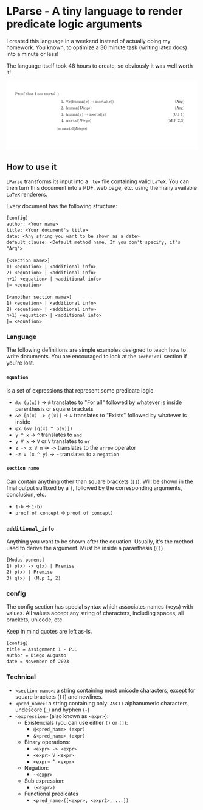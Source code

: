 # LParse - A tiny language to render predicate logic arguments
I created this language in a weekend instead of actually doing my homework. You
known, to optimize a 30 minute task (writing latex docs) into a minute or less!

The language itself took 48 hours to create, so obviously it was well worth it!

!["example image"](examples/simple.png)

## How to use it
`LParse` transforms its input into a `.tex` file containing valid `LaTeX`. You
can then turn this document into a PDF, web page, etc. using the many available
`LaTeX` renderers.

Every document has the following structure:
```
[config]
author: <Your name>
title: <Your document's title>
date: <Any string you want to be shown as a date>
default_clause: <Default method name. If you don't specify, it's "Arg">

[<section name>]
1) <equation> | <additional info>
2) <equation> | <additional info>
n+1) <equation> | <additional info>
|= <equation>

[<another section name>]
1) <equation> | <additional info>
2) <equation> | <additional info>
n+1) <equation> | <additional info>
|= <equation>

```

### Language
The following definitions are simple examples designed to teach how to write
documents. You are encouraged to look at the `Technical` section if you're lost.
#### `equation`
Is a set of expressions that represent some predicate logic.
  - `@x (p(x))` -> `@` translates to "For all" followed by whatever is inside
  parenthesis or square brackets
  - `&e [p(x) -> g(x)]` -> `&` translates to "Exists" followed by whatever is inside
  - `@x (&y [g(x) ^ p(y)])`
  - `y ^ x` -> `^` translates to `and`
  - `y V x` -> `V` or `V` translates to `or`
  - `z -> x V m` -> `->` translates to the `arrow` operator
  - `~z V (x ^ y)` -> `~` translates to a `negation`
#### `section name`
Can contain anything other than square brackets (`[]`). Will be shown in the
final output suffixed by a `)`, followed by the corresponding arguments, conclusion, etc.
  - `1-b` -> `1-b)`
  - `proof of concept` -> `proof of concept)`

### `additional_info`
Anything you want to be shown after the equation. Usually, it's the method used
to derive the argument. Must be inside a paranthesis (`()`)
```
[Modus ponens]
1) p(x) -> q(x) | Premise
2) p(x) | Premise
3) q(x) | (M.p 1, 2)
```

### config
The config section has special syntax which associates names (keys) with values.
All values accept any string of characters, including spaces, all brackets,
unicode, etc.

Keep in mind quotes are left as-is.
```
[config]
title = Assignment 1 - P.L
author = Diego Augusto
date = November of 2023

```

### Technical
- `<section name>`: a string containing most unicode characters, except for
square brackets (`[]`) and newlines.
- `<pred_name>`: a string containing only: `ASCII` alphanumeric characters,
  undescore (`_`) and hyphen (`-`)
- `<expression>` (also known as `<expr>`):
    - Existencials (you can use either `()` or `[]`):
        - `@<pred_name> (expr)`
        - `&<pred_name> (expr)`
    - Binary operations:
        - `<expr> -> <expr>`
        - `<expr> V <expr>`
        - `<expr> ^ <expr>`
    - Negation:
        - `~<expr>`
    - Sub expression:
        - `(<expr>)`
    - Functional predicates
        - `<pred_name>([<expr>, <expr2>, ...])`



